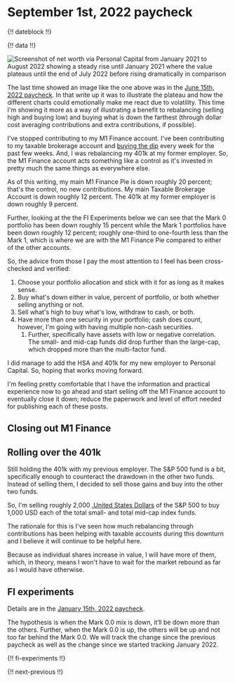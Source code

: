 # September 1st, 2022 paycheck

{!! dateblock !!}

{!! data !!}

![Screenshot of net worth via Personal Capital from January 2021 to August 2022 showing a steady rise until January 2021 where the value plateaus until the end of July 2022 before rising dramatically in comparison](/media/paycheck-to-paycheck/net-worth-202101-202208.png)

The last time showed an image like the one above was in the [June 15th, 2022 paycheck](/experiences/finances/paycheck-to-paycheck/20220615/). In that write up it was to illustrate the plateau and how the different charts could emotionally make me react due to volatility. This time I'm showing it more as a way of illustrating a benefit to rebalancing (selling high and buying low) and buying what is down the farthest (through dollar cost averaging contributions and extra contributions, if possible).

I've stopped contributing to my M1 Finance account. I've been contributing to my taxable brokerage account and [buying the dip](/experiences/finances/personal-budget/#spending-savings) every week for the past few weeks. And, I was rebalancing my 401k at my former employer. So, the M1 Finance account acts something like a control as it's invested in pretty much the same things as everywhere else.

As of this writing, my main M1 Finance Pie is down roughly 20 percent; that's the control, no new contributions. My main Taxable Brokerage Account is down roughly 12 percent. The 401k at my former employer is down roughly 9 percent.

Further, looking at the the FI Experiments below we can see that the Mark 0 portfolio has been down roughly 15 percent while the Mark 1 portfolios have been down roughly 12 percent; roughly one-third to one-fourth less than the Mark 1, which is where we are with the M1 Finance Pie compared to either of the other accounts.

So, the advice from those I pay the most attention to I feel has been cross-checked and verified:

1. Choose your portfolio allocation and stick with it for as long as it makes sense.
2. Buy what's down either in value, percent of portfolio, or both whether selling anything or not.
3. Sell what's high to buy what's low, withdraw to cash, or both.
4. Have more than one security in your portfolio; cash does count, however, I'm going with having multiple non-cash securities.
	1. Further, specifically have assets with low or negative correlation. The small- and mid-cap funds did drop further than the large-cap, which dropped more than the multi-factor fund.

I did manage to add the HSA and 401k for my new employer to Personal Capital. So, hoping that works moving forward.

I'm feeling pretty comfortable that I have the information and practical experience now to go ahead and start selling off the M1 Finance account to eventually close it down; reduce the paperwork and level of effort needed for publishing each of these posts.

## Closing out M1 Finance

## Rolling over the 401k

Still holding the 401k with my previous employer. The S&P 500 fund is a bit, specifically enough to counteract the drawdown in the other two funds. Instead of selling them, I decided to sell those gains and buy into the other two funds.

So, I'm selling roughly 2,000 [.United States Dollars](USD) of the S&P 500 to buy 1,000 USD each of the total small- and total mid-cap index funds.

The rationale for this is I've seen how much rebalancing through contributions has been helping with taxable accounts during this downturn and I believe it will continue to be helpful here.

Because as individual shares increase in value, I will have more of them, which, in theory, means I won't have to wait for the market rebound as far as I would have otherwise.

## FI experiments

Details are in the [January 15th, 2022 paycheck](/finances/paycheck-to-paycheck/20220115/#fi-experiments).

The hypothesis is when the Mark 0.0 mix is down, it‘ll be down more than the others. Further, when the Mark 0.0 is up, the others will be up and not too far behind the Mark 0.0. We will track the change since the previous paycheck as well as the change since we started tracking January 2022.

{!! fi-experiments !!}

{!! next-previous !!}
